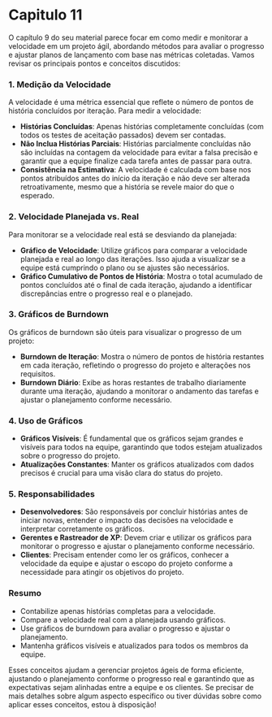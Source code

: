 # Capitulo 11

O capítulo 9 do seu material parece focar em como medir e monitorar a velocidade em um projeto ágil, abordando métodos para avaliar o progresso e ajustar planos de lançamento com base nas métricas coletadas. Vamos revisar os principais pontos e conceitos discutidos:

### **1. Medição da Velocidade**

A velocidade é uma métrica essencial que reflete o número de pontos de história concluídos por iteração. Para medir a velocidade:

- **Histórias Concluídas**: Apenas histórias completamente concluídas (com todos os testes de aceitação passados) devem ser contadas.
- **Não Inclua Histórias Parciais**: Histórias parcialmente concluídas não são incluídas na contagem da velocidade para evitar a falsa precisão e garantir que a equipe finalize cada tarefa antes de passar para outra.
- **Consistência na Estimativa**: A velocidade é calculada com base nos pontos atribuídos antes do início da iteração e não deve ser alterada retroativamente, mesmo que a história se revele maior do que o esperado.

### **2. Velocidade Planejada vs. Real**

Para monitorar se a velocidade real está se desviando da planejada:

- **Gráfico de Velocidade**: Utilize gráficos para comparar a velocidade planejada e real ao longo das iterações. Isso ajuda a visualizar se a equipe está cumprindo o plano ou se ajustes são necessários.
- **Gráfico Cumulativo de Pontos de História**: Mostra o total acumulado de pontos concluídos até o final de cada iteração, ajudando a identificar discrepâncias entre o progresso real e o planejado.

### **3. Gráficos de Burndown**

Os gráficos de burndown são úteis para visualizar o progresso de um projeto:

- **Burndown de Iteração**: Mostra o número de pontos de história restantes em cada iteração, refletindo o progresso do projeto e alterações nos requisitos.
- **Burndown Diário**: Exibe as horas restantes de trabalho diariamente durante uma iteração, ajudando a monitorar o andamento das tarefas e ajustar o planejamento conforme necessário.

### **4. Uso de Gráficos**

- **Gráficos Visíveis**: É fundamental que os gráficos sejam grandes e visíveis para todos na equipe, garantindo que todos estejam atualizados sobre o progresso do projeto.
- **Atualizações Constantes**: Manter os gráficos atualizados com dados precisos é crucial para uma visão clara do status do projeto.

### **5. Responsabilidades**

- **Desenvolvedores**: São responsáveis por concluir histórias antes de iniciar novas, entender o impacto das decisões na velocidade e interpretar corretamente os gráficos.
- **Gerentes e Rastreador de XP**: Devem criar e utilizar os gráficos para monitorar o progresso e ajustar o planejamento conforme necessário.
- **Clientes**: Precisam entender como ler os gráficos, conhecer a velocidade da equipe e ajustar o escopo do projeto conforme a necessidade para atingir os objetivos do projeto.

### **Resumo**

- Contabilize apenas histórias completas para a velocidade.
- Compare a velocidade real com a planejada usando gráficos.
- Use gráficos de burndown para avaliar o progresso e ajustar o planejamento.
- Mantenha gráficos visíveis e atualizados para todos os membros da equipe.

Esses conceitos ajudam a gerenciar projetos ágeis de forma eficiente, ajustando o planejamento conforme o progresso real e garantindo que as expectativas sejam alinhadas entre a equipe e os clientes. Se precisar de mais detalhes sobre algum aspecto específico ou tiver dúvidas sobre como aplicar esses conceitos, estou à disposição!